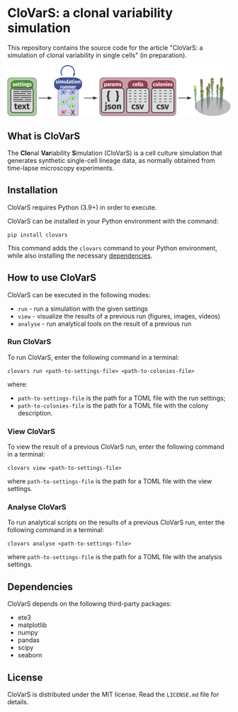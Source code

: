 # CloVarS: a clonal variability simulation
This repository contains the source code for the article "CloVarS: a simulation of clonal variability in single cells" (in preparation).

<p><img src="docs/_static/clovars_overview.png" alt="CloVarS basic workflow" width=2240></p>

## What is CloVarS
The **Clo**nal **Var**iability **S**imulation (CloVarS) is a cell culture simulation that generates synthetic single-cell lineage data, as normally obtained from time-lapse microscopy experiments.


## Installation
CloVarS requires Python (3.9+) in order to execute.

CloVarS can be installed in your Python environment with the command:
```shell
pip install clovars
```
This command adds the `clovars` command to your Python environment, while also installing the necessary [dependencies](#dependencies).

## How to use CloVarS
CloVarS can be executed in the following modes: 
- `run` - run a simulation with the given settings
- `view` - visualize the results of a previous run (figures, images, videos) 
- `analyse` - run analytical tools on the result of a previous run
### Run CloVarS
To run CloVarS, enter the following command in a terminal:
```shell
clovars run <path-to-settings-file> <path-to-colonies-file>
```
where: 
- `path-to-settings-file` is the path for a TOML file with the run settings;
- `path-to-colonies-file` is the path for a TOML file with the colony description.
### View CloVarS
To view the result of a previous CloVarS run, enter the following command in a terminal:
```shell
clovars view <path-to-settings-file>
```
where `path-to-settings-file` is the path for a TOML file with the view settings.
### Analyse CloVarS
To run analytical scripts on the results of a previous CloVarS run, enter the following command in a terminal:
```shell
clovars analyse <path-to-settings-file>
```
where `path-to-settings-file` is the path for a TOML file with the analysis settings.

## Dependencies
CloVarS depends on the following third-party packages:
- ete3
- matplotlib
- numpy
- pandas
- scipy
- seaborn

## License
CloVarS is distributed under the MIT license. Read the `LICENSE.md` file for details.
